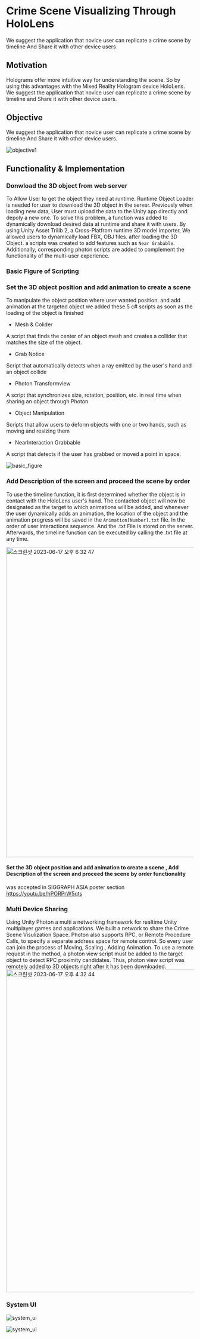 # Crime Scene Visualizing Through HoloLens

We suggest the application that novice user can replicate a crime scene by timeline
And Share it with other device users

## Motivation

Holograms offer more intuitive way for understanding the scene.
So by using this advantages with the Mixed Reality Hologram device HoloLens.
We suggest the application that novice user can replicate a crime scene by timeline
and Share it with other device users.

## Objective

We suggest the application that novice user can replicate a crime scene by timeline
And Share it with other device users.

![objective1](https://github.com/SevngIl/Crime-Scene-Visualizing-Through-HoloLens/blob/main/objective1.png)

## Functionality & Implementation

### Donwload the 3D object from web server
To Allow User to get the object they need at runtime. Runtime Object Loader is needed for user to download the 3D object in the server.
Previously when loading new data, User must upload the data to the Unity app directly and depoly a new one. To solve this problem, a function was added to dynamically download desired data at runtime and share it with users. By using Unity Asset Trilib 2, a Cross-Platfrom runtime 3D model importer, We allowed users to dynamically load FBX, OBJ files. after loading the 3D Object. a scripts was created to add features such as `Near Grabable`. Additionally, corresponding photon scripts are added to complement the functionality of the multi-user experience.

### Basic Figure of Scripting

### Set the 3D object position and add animation to create a scene
To manipulate the object position where user wanted position. and add animation at the targeted object we added these 5 c# scripts as soon as the loading of the object is finished 

- Mesh & Colider

A script that finds the center of an object mesh and creates a collider that matches the size of the object.

- Grab Notice
  
Script that automatically detects when a ray emitted by the user's hand and an object collide

- Photon Transformview

A script that synchronizes size, rotation, position, etc. in real time when sharing an object through Photon

- Object Manipulation

Scripts that allow users to deform objects with one or two hands, such as moving and resizing them

- NearInteraction Grabbable

A script that detects if the user has grabbed or moved a point in space.

![basic_figure](https://github.com/SevngIl/Crime-Scene-Visualizing-Through-HoloLens/blob/main/basic_figure.png)

### Add Description of the screen and proceed the scene by order 

To use the timeline function, it is first determined whether the object is in contact with the HoloLens user's hand. The contacted object will now be designated as the target to which animations will be added, and whenever the user dynamically adds an animation, the location of the object and the animation progress will be saved in the `Animation[Number].txt` file. In the order of user interactions sequence. And the .txt File is stored on the server. Afterwards, the timeline function can be executed by calling the .txt file at any time.

<img width="830" alt="스크린샷 2023-06-17 오후 6 32 47" src="https://github.com/Gachon-2022-23-Graduation-3-6/Crime-Scene-Visualizing-Through-HoloLens/assets/97601109/08bcf0be-2455-4317-a36f-6a43a5024df5">

#### Set the 3D object position and add animation to create a scene , Add Description of the screen and proceed the scene by order functionality 
was  accepted in SIGGRAPH ASIA poster section 
https://youtu.be/hPORPrW5qts

### Multi Device Sharing 
Using Unity Photon a multi a networking framework for realtime Unity multiplayer games and applications. We built a network to share the Crime Scene Visulization Space. Photon also supports RPC, or Remote Procedure Calls, to specify a separate address space for remote control. So every user can join the process of Moving, Scaling , Adding Animation. To use a remote request in the method, a photon view script must be added to the target object to detect RPC proximity candidates. Thus, photon view script was remotely added to 3D objects right after it has been downloaded. 
<img width="864" alt="스크린샷 2023-06-17 오후 4 32 44" src="https://github.com/Gachon-2022-23-Graduation-3-6/Crime-Scene-Visualizing-Through-HoloLens/assets/97601109/052cc940-3ca8-45f5-9447-ada54d24e990">



### System UI

![system_ui](https://github.com/SevngIl/Crime-Scene-Visualizing-Through-HoloLens/blob/main/system_ui.png)

![system_ui](https://github.com/SevngIl/Crime-Scene-Visualizing-Through-HoloLens/blob/main/system_ui2.png)
